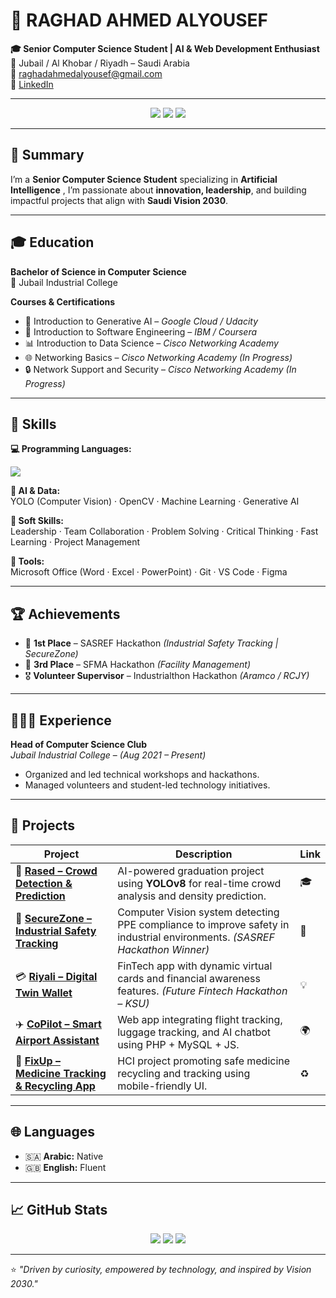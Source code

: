 # 💼 RAGHAD AHMED ALYOUSEF

**🎓 Senior Computer Science Student | AI & Web Development Enthusiast**  
📍 Jubail / Al Khobar / Riyadh – Saudi Arabia  
📧 raghadahmedalyousef@gmail.com  
🔗 [LinkedIn](https://www.linkedin.com/in/raghadalyousef)

---

<p align="center">
  <img src="https://img.shields.io/badge/Focus-Artificial%20Intelligence-2ea44f?style=for-the-badge" />
  <img src="https://img.shields.io/badge/Passion-Innovation%20%26%20Vision%202030-blue?style=for-the-badge" />
  <img src="https://img.shields.io/badge/Status-Senior%20CS%20Student-yellow?style=for-the-badge" />
</p>

---

## 🎯 Summary
I’m a **Senior Computer Science Student** specializing in **Artificial Intelligence** , I’m passionate about **innovation, leadership**, and building impactful projects that align with **Saudi Vision 2030**.

---

## 🎓 Education
**Bachelor of Science in Computer Science**  
📍 Jubail Industrial College 

**Courses & Certifications**
- 🧠 Introduction to Generative AI – *Google Cloud / Udacity*  
- 🧩 Introduction to Software Engineering – *IBM / Coursera*  
- 📊 Introduction to Data Science – *Cisco Networking Academy*  
- 🌐 Networking Basics – *Cisco Networking Academy* *(In Progress)*  
- 🔒 Network Support and Security – *Cisco Networking Academy* *(In Progress)*

---

## 🧠 Skills

**💻 Programming Languages:**  
<p>
  <img src="https://skillicons.dev/icons?i=python,java,cpp,html,css,js,php,mysql" />
</p>

**🤖 AI & Data:**  
YOLO (Computer Vision) · OpenCV · Machine Learning · Generative AI  

**💬 Soft Skills:**  
Leadership · Team Collaboration · Problem Solving · Critical Thinking · Fast Learning · Project Management  

**🧰 Tools:**  
Microsoft Office (Word · Excel · PowerPoint) · Git · VS Code · Figma  

---

## 🏆 Achievements
- 🥇 **1st Place** – SASREF Hackathon *(Industrial Safety Tracking | SecureZone)*  
- 🥉 **3rd Place** – SFMA Hackathon *(Facility Management)*  
- 🎖️ **Volunteer Supervisor** – Industrialthon Hackathon *(Aramco / RCJY)*  

---

## 👩🏻‍💻 Experience
**Head of Computer Science Club**  
*Jubail Industrial College* – *(Aug 2021 – Present)*  
- Organized and led technical workshops and hackathons.  
- Managed volunteers and student-led technology initiatives.  

---

## 🚀 Projects

| Project | Description | Link |
|----------|--------------|------|
| 🧠 **[Rased – Crowd Detection & Prediction](https://github.com/raghadahmedalyousef-code/Rased)** | AI-powered graduation project using **YOLOv8** for real-time crowd analysis and density prediction. | 🎓 |
| 🦺 **[SecureZone – Industrial Safety Tracking](https://github.com/raghadahmedalyousef-code/SecureZone)** | Computer Vision system detecting PPE compliance to improve safety in industrial environments. *(SASREF Hackathon Winner)* | 🥇 |
| 💳 **[Riyali – Digital Twin Wallet](https://github.com/raghadahmedalyousef-code/Riyali)** | FinTech app with dynamic virtual cards and financial awareness features. *(Future Fintech Hackathon – KSU)* | 💡 |
| ✈️ **[CoPilot – Smart Airport Assistant](https://github.com/raghadahmedalyousef-code/copilot)** | Web app integrating flight tracking, luggage tracking, and AI chatbot using PHP + MySQL + JS. | 🌍 |
| 💊 **[FixUp – Medicine Tracking & Recycling App](https://github.com/raghadahmedalyousef-code/FixUp)** | HCI project promoting safe medicine recycling and tracking using mobile-friendly UI. | ♻️ |

---

## 🌐 Languages
- 🇸🇦 **Arabic:** Native  
- 🇬🇧 **English:** Fluent  

---

## 📈 GitHub Stats
<p align="center">
  <img src="https://github-readme-stats.vercel.app/api?username=raghadahmedalyousef-code&show_icons=true&theme=tokyonight" />
  <img src="https://github-readme-streak-stats.herokuapp.com?user=raghadahmedalyousef-code&theme=tokyonight" />
  <img src="https://github-readme-stats.vercel.app/api/top-langs/?username=raghadahmedalyousef-code&layout=compact&theme=tokyonight" />
</p>

---

⭐ *"Driven by curiosity, empowered by technology, and inspired by Vision 2030."*
